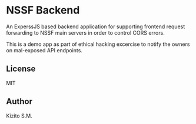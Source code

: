 # NSSF Backend

An ExperssJS based backend application for supporting frontend request forwarding to NSSF main servers in order to control CORS errors.

This is a demo app as part of ethical hacking excercise to notify the owners on mal-exposed API endpoints.

## License

MIT

## Author

Kizito S.M.
